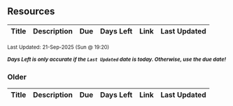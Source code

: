 ## Resources

| Title | Description | Due | Days Left | Link | Last Updated |
|-------|-------------|-----|-----------|------|---------------|

<sup>Last Updated: 21-Sep-2025 (Sun @ 19:20)</sup>

<sup>***Days Left is only accurate if the `Last Updated` date is today. Otherwise, use the due date!***</sup>

### Older

| Title | Description | Due | Days Left | Link | Last Updated |
|-------|-------------|-----|-----------|------|---------------|

